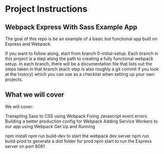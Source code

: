 # Project Instructions

## Webpack Express With Sass Example App
The goal of this repo is be an example of a basic but functional app built on Express and Webpack.

If you want to follow along, start from branch 0-initial-setup. Each branch in this project is a step along the path to creating a fully functional webpack setup. In each branch, there will be a documentation file that lists out the steps taken in that branch (each step is also roughly a git commit if you look at the history) which you can use as a checklist when setting up your own projects.

## What we will cover
We will cover:

Transpiling Sass to CSS using Webpack
Fixing Javascript event errors
Building a better production config for Webpack
Adding Service Workers to our app using Webpack
Get Up and Running


npm install
npm run build-dev to start the webpack dev server
npm run build-prod to generate a dist folder for prod
npm start to run the Express server on port 8081
